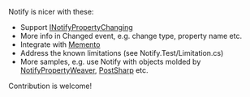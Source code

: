 Notify is nicer with these:  
 
* Support [INotifyPropertyChanging](http://msdn.microsoft.com/en-us/library/system.componentmodel.inotifypropertychanging.aspx)
* More info in Changed event, e.g. change type, property name etc.
* Integrate with [Memento](http://buunguyen.github.com/memento/)
* Address the known limitations (see Notify.Test/Limitation.cs)
* More samples, e.g. use Notify with objects molded by [NotifyPropertyWeaver](https://github.com/SimonCropp/NotifyPropertyWeaver), [PostSharp](http://www.sharpcrafters.com) etc.

Contribution is welcome!  